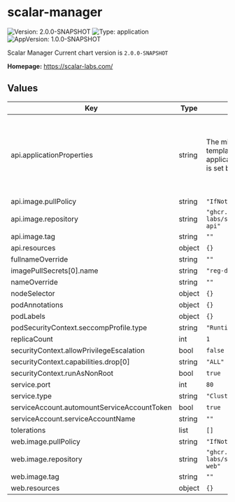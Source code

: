 # scalar-manager

![Version: 2.0.0-SNAPSHOT](https://img.shields.io/badge/Version-2.0.0--SNAPSHOT-informational?style=flat-square)  ![Type: application](https://img.shields.io/badge/Type-application-informational?style=flat-square)  ![AppVersion: 1.0.0-SNAPSHOT](https://img.shields.io/badge/AppVersion-1.0.0--SNAPSHOT-informational?style=flat-square)

Scalar Manager
Current chart version is `2.0.0-SNAPSHOT`

**Homepage:** <https://scalar-labs.com/>

## Values

| Key | Type | Default | Description |
|-----|------|---------|-------------|
| api.applicationProperties | string | The minimum template of application.properties is set by default. | The application.properties for Scalar Manager. If you want to customize application.properties, you can override this value with your application.properties. |
| api.image.pullPolicy | string | `"IfNotPresent"` |  |
| api.image.repository | string | `"ghcr.io/scalar-labs/scalar-manager-api"` |  |
| api.image.tag | string | `""` |  |
| api.resources | object | `{}` |  |
| fullnameOverride | string | `""` |  |
| imagePullSecrets[0].name | string | `"reg-docker-secrets"` |  |
| nameOverride | string | `""` |  |
| nodeSelector | object | `{}` |  |
| podAnnotations | object | `{}` |  |
| podLabels | object | `{}` |  |
| podSecurityContext.seccompProfile.type | string | `"RuntimeDefault"` |  |
| replicaCount | int | `1` |  |
| securityContext.allowPrivilegeEscalation | bool | `false` |  |
| securityContext.capabilities.drop[0] | string | `"ALL"` |  |
| securityContext.runAsNonRoot | bool | `true` |  |
| service.port | int | `80` |  |
| service.type | string | `"ClusterIP"` |  |
| serviceAccount.automountServiceAccountToken | bool | `true` |  |
| serviceAccount.serviceAccountName | string | `""` |  |
| tolerations | list | `[]` |  |
| web.image.pullPolicy | string | `"IfNotPresent"` |  |
| web.image.repository | string | `"ghcr.io/scalar-labs/scalar-manager-web"` |  |
| web.image.tag | string | `""` |  |
| web.resources | object | `{}` |  |
